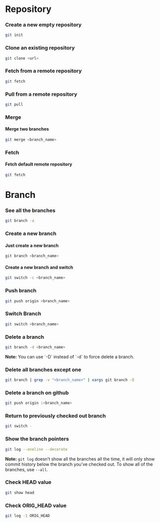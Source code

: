 # Repository
### Create a new empty repository
```bash
git init
```

### Clone an existing repository
```bash
git clone <url>
```

### Fetch from a remote repository
```bash
git fetch
```

### Pull from a remote repository
```bash
git pull
```

### Merge 
#### Merge two branches
```bash
git merge <branch_name>
```

### Fetch 
#### Fetch default remote repository
```bash
git fetch
```

# Branch

### See all the branches
```bash
git branch -a
```

### Create a new branch
#### Just create a new branch
```bash
git branch <branch_name>
```

#### Create a new branch and switch
```bash
git switch -c <branch_name>
```

### Push branch
```bash
git push origin <branch_name>
```

### Switch Branch
```bash
git switch <branch_name>
```

### Delete a branch
```bash
git branch -d <branch_name>
```
**Note:** You can use ´-D´ instead of ´-d´ to force delete a branch.

### Delete all branches except one
```bash
git branch | grep -v "<branch_name>" | xargs git branch -D
```

### Delete a branch on github
```bash
git push origin :<branch_name>
```

### Return to previously checked out branch
```bash
git switch -
```

### Show the branch pointers
```bash
git log --oneline --decorate
```
**Note:** `git log` doesn’t show all the branches all the time, it will only show commit history below the branch you’ve checked out. To show all of the branches, use `--all`.

### Check HEAD value
```bash
git show head
```

### Check ORIG_HEAD value
```bash
git log -1 ORIG_HEAD
```